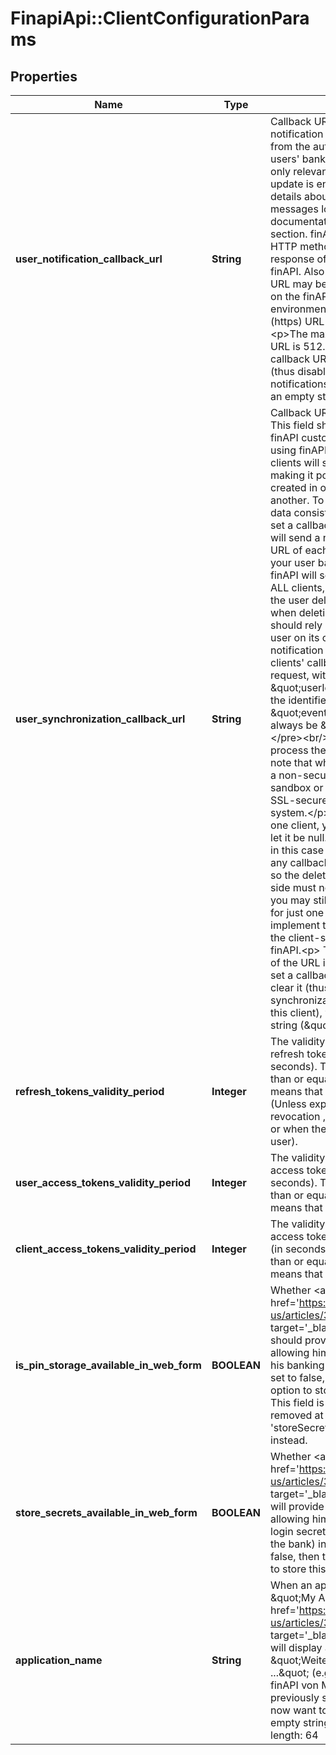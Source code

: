 # FinapiApi::ClientConfigurationParams

## Properties
Name | Type | Description | Notes
------------ | ------------- | ------------- | -------------
**user_notification_callback_url** | **String** | Callback URL to which finAPI sends the notification messages that are triggered from the automatic batch update of the users&#39; bank connections. This field is only relevant if the automatic batch update is enabled for your client. For details about what the notification messages look like, please see the documentation in the &#39;Notification Rules&#39; section. finAPI will call this URL with HTTP method POST. Note that the response of the call is not processed by finAPI. Also note that while the callback URL may be a non-secured (http) URL on the finAPI sandbox or alpha environment, it MUST be a SSL-secured (https) URL on the finAPI live system.&lt;p&gt;The maximum allowed length of the URL is 512. If you have previously set a callback URL and now want to clear it (thus disabling user-related notifications altogether), you can pass an empty string (\&quot;\&quot;). | [optional] 
**user_synchronization_callback_url** | **String** | Callback URL for user synchronization. This field should be set if you - as a finAPI customer - have multiple clients using finAPI. In such case, all of your clients will share the same user base, making it possible for a user to be created in one client, but then deleted in another. To keep the client-side user data consistent in all clients, you should set a callback URL for each client. finAPI will send a notification to the callback URL of each client whenever a user of your user base gets deleted. Note that finAPI will send a deletion notification to ALL clients, including the one that made the user deletion request to finAPI. So when deleting a user in finAPI, a client should rely on the callback to delete the user on its own side. &lt;p&gt;The notification that finAPI sends to the clients&#39; callback URLs will be a POST request, with this body: &lt;pre&gt;{    \&quot;userId\&quot; : string // contains the identifier of the deleted user    \&quot;event\&quot; : string // this will always be \&quot;DELETED\&quot; }&lt;/pre&gt;&lt;br/&gt;Note that finAPI does not process the response of this call. Also note that while the callback URL may be a non-secured (http) URL on the finAPI sandbox or alpha system, it MUST be a SSL-secured (https) URL on the live system.&lt;/p&gt;As long as you have just one client, you can ignore this field and let it be null. However keep in mind that in this case your client will not receive any callback when a user gets deleted - so the deletion of the user on the client-side must not be forgotten. Of course you may still use the callback URL even for just one client, if you want to implement the deletion of the user on the client-side via the callback from finAPI.&lt;p&gt; The maximum allowed length of the URL is 512. If you have previously set a callback URL and now want to clear it (thus disabling user synchronization related notifications for this client), you can pass an empty string (\&quot;\&quot;). | [optional] 
**refresh_tokens_validity_period** | **Integer** | The validity period that newly requested refresh tokens initially have (in seconds). The value must be greater than or equal to 60, or 0. A value of 0 means that the tokens never expire (Unless explicitly invalidated, e.g. by revocation , or when a user gets locked, or when the password is reset for a user). | [optional] 
**user_access_tokens_validity_period** | **Integer** | The validity period that newly requested access tokens for users initially have (in seconds). The value must be greater than or equal to 60, or 0. A value of 0 means that the tokens never expire. | [optional] 
**client_access_tokens_validity_period** | **Integer** | The validity period that newly requested access tokens for clients initially have (in seconds). The value must be greater than or equal to 60, or 0. A value of 0 means that the tokens never expire. | [optional] 
**is_pin_storage_available_in_web_form** | **BOOLEAN** | Whether &lt;a href&#x3D;&#39;https://finapi.zendesk.com/hc/en-us/articles/360002596391&#39; target&#x3D;&#39;_blank&#39;&gt;finAPI&#39;s web form&lt;/a&gt; should provide a checkbox for the user allowing him to choose whether to store his banking PIN in finAPI. If this field is set to false, then the user won&#39;t have an option to store his PIN.&lt;br&gt;&lt;br&gt;NOTE: This field is deprecated and will be removed at some point. Use &#39;storeSecretsAvailableInWebForm&#39; instead. | [optional] 
**store_secrets_available_in_web_form** | **BOOLEAN** | Whether &lt;a href&#x3D;&#39;https://finapi.zendesk.com/hc/en-us/articles/360002596391&#39; target&#x3D;&#39;_blank&#39;&gt;finAPI&#39;s web form&lt;/a&gt; will provide a checkbox for the user allowing him to choose whether to store login secrets (like a PIN, or a token from the bank) in finAPI. If this field is set to false, then the user won&#39;t have an option to store this data. | [optional] 
**application_name** | **String** | When an application name is set (e.g. \&quot;My App\&quot;), then &lt;a href&#x3D;&#39;https://finapi.zendesk.com/hc/en-us/articles/360002596391&#39; target&#x3D;&#39;_blank&#39;&gt;finAPI&#39;s web form&lt;/a&gt; will display a text to the user \&quot;Weiterleitung auf finAPI von ...\&quot; (e.g. \&quot;Weiterleitung auf finAPI von My App\&quot;). If you have previously set a application name and now want to clear it, you can pass an empty string (\&quot;\&quot;). Maximum length: 64 | [optional] 


